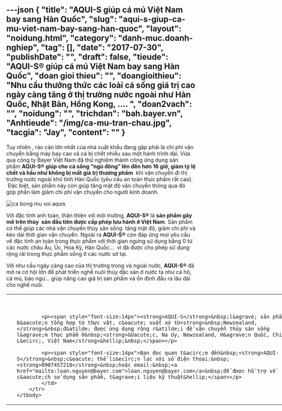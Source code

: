 ---json
{
    "title": "AQUI-S giúp cá mú Việt Nam bay sang Hàn Quốc",
    "slug": "aqui-s-giup-ca-mu-viet-nam-bay-sang-han-quoc",
    "layout": "noidung.html",
    "category": "danh-muc.doanh-nghiep",
    "tag": [],
    "date": "2017-07-30",
    "publishDate": "",
    "draft": false,
    "tieude": "AQUI-S® giúp cá mú Việt Nam bay sang Hàn Quốc",
    "doan gioi thieu": "",
    "doangioithieu": "Nhu cầu thưởng thức các loài cá sống  giá trị cao ngày càng tăng ở thị trường nước ngoài như Hàn Quốc, Nhật Bản, Hồng Kong, …. ",
    "doan2vach": "",
    "noidung": "",
    "trichdan": "bah.bayer.vn",
    "Anhtieude": "/img/ca-mu-tran-chau.jpg",
    "tacgia": "Jay",
    "__content__": ""
}
---
<p><span style="font-size:14px">Tuy nhi&ecirc;n , r&agrave;o cản lớn nhất của nh&agrave; xuất khẩu đang gặp phải l&agrave; chi ph&iacute; vận chuyển bằng m&aacute;y bay cao v&agrave; c&aacute; bị chết nhiều sau một h&agrave;nh tr&igrave;nh d&agrave;i. Vừa qua c&ocirc;ng ty Bayer Việt Nam đ&atilde; thử nghiệm th&agrave;nh c&ocirc;ng ứng dụng sản phẩm&nbsp;<strong>AQUI-S</strong><strong>&reg;</strong><strong>&nbsp;gi&uacute;p cho c&aacute; sống &ldquo;ngủ đ&ocirc;ng&rdquo; l&ecirc;n đến hơn 16 giờ, giảm tỷ lệ chết v&agrave; hầu như kh&ocirc;ng bị mất gi&aacute; trị thương phẩm</strong>&nbsp;&nbsp;khi vận chuyển đi thị trường nước ngo&agrave;i kh&oacute; t&iacute;nh H&agrave;n Quốc (y&ecirc;u cầu an to&agrave;n thực phẩm rất cao). &nbsp;Đặc biệt, sản phẩm n&agrave;y c&ograve;n gi&uacute;p tăng mật độ vận chuyển th&ocirc;ng qua đ&oacute; g&oacute;p phần l&agrave;m giảm chi ph&iacute; vận chuyển cho người kinh doanh.</span></p>

<p><span style="font-size:14px"><img alt="ca bong mu voi aquis" src="http://bah.bayer.vn/static/media/images/content/Aquis_ca_dieu_mu_1.jpg" title="ca bong mu voi aquis" /></span></p>

<p><span style="font-size:14px">Với đặc t&iacute;nh anh to&agrave;n, th&acirc;n thiện với m&ocirc;i trường,&nbsp;<strong>AQUI-S&reg;</strong>&nbsp;l&agrave;&nbsp;<strong>sản phẩm g&acirc;y m&ecirc; tr&ecirc;n thủy&nbsp; sản đầu ti&ecirc;n được cấp ph&eacute;p lưu h&agrave;nh ở Việt Nam</strong>. Sản phẩm c&oacute; thể gi&uacute;p c&aacute;c nh&agrave; vận chuyển thủy sản sống&nbsp; tăng mật độ, giảm chi ph&iacute; v&agrave; k&eacute;o d&agrave;i thời gian vận chuyển. Ngo&agrave;i ra&nbsp;<strong>AQUI-S&reg;</strong>&nbsp;c&ograve;n đ&aacute;p ứng mọi y&ecirc;u cầu về đặc t&iacute;nh an to&agrave;n trong thực phẩm với thời gian ngưng sử dụng bằng 0 từ c&aacute;c nước ch&acirc;u &Acirc;u, &Uacute;c, Hoa Kỳ, H&agrave;n Quốc&hellip;&nbsp; v&igrave; đ&atilde; được cho ph&eacute;p sử dụng rộng r&atilde;i trong thực phẩm sống ở c&aacute;c nước sở tại.</span></p>

<p><span style="font-size:14px">Với nhu cầu ng&agrave;y c&agrave;ng cao của thị trường trong v&agrave; ngo&agrave;i nước,&nbsp;<strong>AQUI-S&reg;</strong>&nbsp;đ&atilde; mở ra cơ hội lớn để ph&aacute;t triển nghề nu&ocirc;i thủy đặc sản ở nước ta như c&aacute; h&ocirc;, c&aacute; m&uacute;, b&agrave;o ngư... gi&uacute;p n&acirc;ng cao gi&aacute; trị sản phẩm v&agrave; ổn định đầu ra l&acirc;u d&agrave;i cho nghề nu&ocirc;i. &nbsp;</span></p>

<table border="0" cellpadding="0" cellspacing="0" style="width:749px">
	<tbody>
		<tr>
			<td><span style="font-size:14px">&nbsp;<img alt="" src="http://bah.bayer.vn/static/media/images/upload/files/1.AquiS.png" /></span></td>
			<td>
			<p><span style="font-size:14px"><strong>&nbsp;</strong></span></p>

			<p><span style="font-size:14px"><strong>AQUI-S</strong>&nbsp;l&agrave; sản phẩm b&aacute;n tổng hợp từ thực vật, c&oacute; xuất xứ từ<strong>&nbsp;Newzealand,</strong>&nbsp;đ&atilde; được ứng dụng rộng r&atilde;i để vận chuyển thủy sản sống l&agrave;m thực phẩm ở&nbsp;<strong>&Uacute;c, Na Uy, Newzealand, H&agrave;n Quốc, Chi L&ecirc;, Việt Nam</strong>&hellip;&nbsp;</span></p>

			<p><span style="font-size:14px">Bạn đọc quan t&acirc;m đến&nbsp;<strong>AQUI-S</strong>&nbsp;c&oacute; thể li&ecirc;n lạc với số điện thoại:&nbsp;<strong>0907457218</strong>&nbsp;hoặc email:&nbsp;<a href="mailto:loan.nguyen@bayer.com">loan.nguyen@bayer.com</a>&nbsp;để được hỗ trợ về c&aacute;ch sử dụng sản phẩm, t&agrave;i liệu kỹ thuật&hellip;</span></p>
			</td>
		</tr>
	</tbody>
</table>
